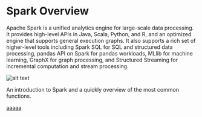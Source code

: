 # Spark Overview

Apache Spark is a unified analytics engine for large-scale data processing. It provides high-level APIs in Java, Scala, Python, and R, and an optimized engine that supports general execution graphs. It also supports a rich set of higher-level tools including Spark SQL for SQL and structured data processing, pandas API on Spark for pandas workloads, MLlib for machine learning, GraphX for graph processing, and Structured Streaming for incremental computation and stream processing.

![alt text](https://avinash333.files.wordpress.com/2019/08/spark-architecture.png?w=960)


An introduction to Spark and a quickly overview of the most common functions.


[aaaaa](/Test.txt)
